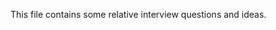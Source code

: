 This file contains some relative interview questions and ideas.
 
       
    
  
         
 
            
          
                   
                   
 
 
       
 
 
